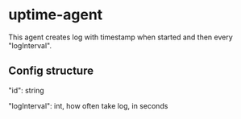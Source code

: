 # uptime-agent

This agent creates log with timestamp when started and then every "logInterval".

## Config structure

"id": string

"logInterval": int, how often take log, in seconds